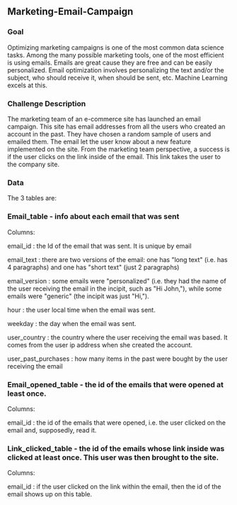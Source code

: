 ## Marketing-Email-Campaign


### Goal

Optimizing marketing campaigns is one of the most common data science tasks. Among the many possible marketing tools, one of the most 
efficient is using emails.
Emails are great cause they are free and can be easily personalized. Email optimization involves personalizing the text and/or the subject, who should receive it, when should be sent, etc. Machine Learning excels at this.

### Challenge Description

The marketing team of an e-commerce site has launched an email campaign. This site has email addresses from all the users who created an account in the past.
They have chosen a random sample of users and emailed them. The email let the user know about a new feature implemented on the site. From the marketing team perspective, a success is if the user clicks on the link inside of the email. This link takes the user to the company site.

### Data

The 3 tables are:

### Email_table - info about each email that was sent

Columns:

email_id : the Id of the email that was sent. It is unique by email

email_text : there are two versions of the email: one has "long text" (i.e. has 4 paragraphs) and one has "short text" (just 2 paragraphs)

email_version : some emails were "personalized" (i.e. they had the name of the user receiving the email in the incipit, such as "Hi John,"), while some emails were "generic" (the incipit was just "Hi,").

hour : the user local time when the email was sent.

weekday : the day when the email was sent.

user_country : the country where the user receiving the email was based. It comes from the user ip address when she created the account.

user_past_purchases : how many items in the past were bought by the user receiving the email


### Email_opened_table - the id of the emails that were opened at least once.

Columns:

email_id : the id of the emails that were opened, i.e. the user clicked on the email and, supposedly, read it.

### Link_clicked_table - the id of the emails whose link inside was clicked at least once. This user was then brought to the site.

Columns:

email_id : if the user clicked on the link within the email, then the id of the email shows up on this table.
